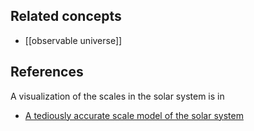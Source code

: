 
## Related concepts

* [[observable universe]]

## References

A visualization of the scales in the solar system is in

* [A tediously accurate scale model of the solar system](http://joshworth.com/dev/pixelspace/pixelspace_solarsystem.html)
